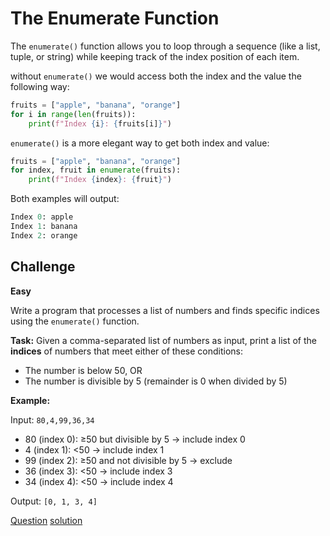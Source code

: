 # The Enumerate Function

The `enumerate()` function allows you to loop through a sequence (like a list, tuple, or string) while keeping track of the index position of each item.

without `enumerate()` we would access both the index and the value the following way:

```python
fruits = ["apple", "banana", "orange"]
for i in range(len(fruits)):
    print(f"Index {i}: {fruits[i]}")
```

`enumerate()` is a more elegant way to get both index and value:

```python
fruits = ["apple", "banana", "orange"]
for index, fruit in enumerate(fruits):
    print(f"Index {index}: {fruit}")
```

Both examples will output:

```python
Index 0: apple
Index 1: banana
Index 2: orange
```

## Challenge

**Easy**

Write a program that processes a list of numbers and finds specific indices using the `enumerate()` function.

**Task:** Given a comma-separated list of numbers as input, print a list of the **indices** of numbers that meet either of these conditions:

* The number is below 50, OR
* The number is divisible by 5 (remainder is 0 when divided by 5)

**Example:**

Input: `80,4,99,36,34`

* 80 (index 0): ≥50 but divisible by 5 → include index 0
* 4 (index 1): <50 → include index 1
* 99 (index 2): ≥50 and not divisible by 5 → exclude
* 36 (index 3): <50 → include index 3
* 34 (index 4): <50 → include index 4

Output: `[0, 1, 3, 4]`

[Question](q.py) [solution](solution.py)
